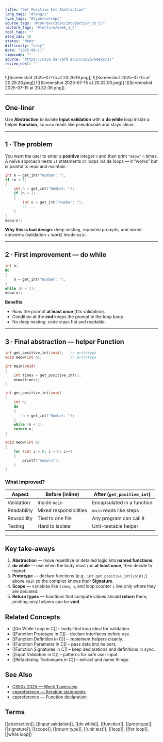 ```yaml
---
title: "Get Positive Int Abstraction"  
lang_tags: "#lang/c"
type_tags: "#type/concept"
course_tags: "#course/cs50x/intoduction_to_CS"
lecture_tags: "#lecture/week_1_C"
tool_tags: ""
atom_idx: 18
status: "done"
difficulty: "easy"
date: "2025-08-11"
timecode: ""
source: "https://cs50.harvard.edu/x/2025/weeks/1/"
review_next: ""
---
```


![[Screenshot 2025-07-15 at 20.26.19.png]]
![[Screenshot 2025-07-15 at 20.29.20.png]]
![[Screenshot 2025-07-15 at 20.32.00.png]]
![[Screenshot 2025-07-15 at 20.32.06.png]]

---

## **One-liner**

Use **Abstraction** to isolate **Input validation** with a **do while** loop inside a helper **Function**, so `main` reads like pseudocode and stays clean.

---

## 1 · The problem

You want the user to enter a **positive** integer `n` and then print `"meow"` `n` times. A naïve approach nests `if` statements or loops inside loops — it “works” but is painful to read and maintain.

```c
int n = get_int("Number: ");
if (n < 1)
{
    int n = get_int("Number: ");
    if (n < 1)
    {
        int n = get_int("Number: ");
        // ...
    }
}
meow(n);
```

**Why this is bad design**: deep nesting, repeated prompts, and mixed concerns (validation + work) inside `main`.

---

## 2 · First improvement — **do while**

```c
int n;
do
{
    n = get_int("Number: ");
}
while (n < 1);
meow(n);
```

**Benefits**

- Runs the prompt **at least once** (fits validation).  
- Condition at the **end** keeps the prompt in the loop body.  
- No deep nesting; code stays flat and readable.

---

## 3 · Final abstraction — helper **Function**

```c
int get_positive_int(void);   // prototype
void meow(int n);             // prototype

int main(void)
{
    int times = get_positive_int();
    meow(times);
}

int get_positive_int(void)
{
    int n;
    do
    {
        n = get_int("Number: ");
    }
    while (n < 1);
    return n;
}

void meow(int n)
{
    for (int i = 0; i < n; i++)
    {
        printf("meow\n");
    }
}
```

### What improved?

| Aspect      | Before (inline)       | After (`get_positive_int`) |
|------------|------------------------|----------------------------|
| Validation | Inside `main`          | Encapsulated in a function |
| Readability| Mixed responsibilities | `main` reads like steps    |
| Reusability| Tied to one file       | Any program can call it    |
| Testing    | Hard to isolate        | Unit-testable helper       |

---

## Key take-aways

1. **Abstraction** — move repetitive or detailed logic into **named functions**.  
2. **do while** — use when the body must run **at least once**, then decide to repeat.  
3. **Prototype** — declare functions (e.g., `int get_positive_int(void);`) above `main` so the compiler knows their **Signature**.  
4. **Scope** — variables like `times`, `n`, and loop counter `i` live only where they are declared.  
5. **Return types** — functions that compute values should **return** them; printing-only helpers can be **void**.

## Related Concepts

- [[Do While Loop in C]] – body-first loop ideal for validation.
- [[Function Prototype in C]] – declare interfaces before use.
- [[Function Definition in C]] – implement helpers cleanly.
- [[Function Parameter in C]] – pass data into helpers.
- [[Function Signatures in C]] – keep declarations and definitions in sync.
- [[Input Validation in C]] – patterns for safe user input.
- [[Refactoring Techniques in C]] – extract and name things.

## See Also

- [CS50x 2025 — Week 1 overview](https://cs50.harvard.edu/x/2025/weeks/1/)
- [cppreference — Iteration statements](https://en.cppreference.com/w/c/language/iteration_statements)
- [cppreference — Function declaration](https://en.cppreference.com/w/c/language/function_declaration)

## Terms

[[abstraction]], [[input validation]], [[do while]], [[function]], [[prototype]], [[signature]], [[scope]], [[return type]], [[unit test]], [[loop]], [[for loop]], [[while loop]]
